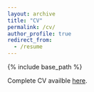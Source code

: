 ```yaml
---
layout: archive 
title: "CV"
permalink: /cv/
author_profile: true
redirect_from:
  - /resume
---
```


{% include base_path %}

Complete CV availble <a href="https://www.dropbox.com/scl/fi/klaj50m58p89ka4ubsaso/CV_ChiaraBelletti.pdf?rlkey=b6ueg2fwpuuiaj4a7nmw9fwtk&dl=0">here</a>.



